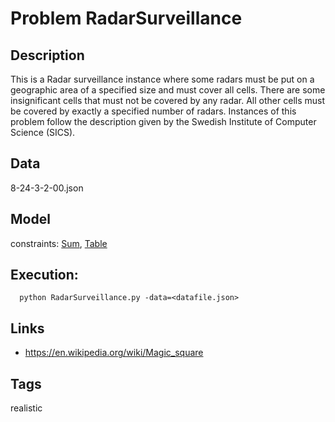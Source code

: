 # Problem RadarSurveillance
## Description
This is a Radar surveillance instance where some radars must be put on a geographic area of a specified size and must cover all cells.
There are some insignificant cells that must not be covered by any radar. All other cells must be covered by exactly a specified number of radars.
Instances of this problem follow the description given by the Swedish Institute of Computer Science (SICS).

## Data
  8-24-3-2-00.json

## Model
  constraints: [Sum](http://pycsp.org/documentation/constraints/Sum), [Table](http://pycsp.org/documentation/constraints/Table)

## Execution:
```
  python RadarSurveillance.py -data=<datafile.json>
```

## Links
 - https://en.wikipedia.org/wiki/Magic_square

## Tags
  realistic
